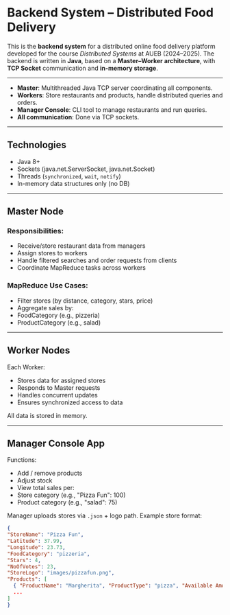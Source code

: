 # Backend System – Distributed Food Delivery

This is the **backend system** for a distributed online food delivery platform developed for the course _Distributed Systems_ at AUEB (2024–2025). The backend is written in **Java**, based on a **Master–Worker architecture**, with **TCP Socket** communication and **in-memory storage**.

---

- **Master**: Multithreaded Java TCP server coordinating all components.
- **Workers**: Store restaurants and products, handle distributed queries and orders.
- **Manager Console**: CLI tool to manage restaurants and run queries.
- **All communication**: Done via TCP sockets.

---

##  Technologies

- Java 8+
- Sockets (java.net.ServerSocket, java.net.Socket)
- Threads (`synchronized`, `wait`, `notify`)
- In-memory data structures only (no DB)

---

##  Master Node

### Responsibilities:

- Receive/store restaurant data from managers
- Assign stores to workers
- Handle filtered searches and order requests from clients
- Coordinate MapReduce tasks across workers

### MapReduce Use Cases:

- Filter stores (by distance, category, stars, price)
- Aggregate sales by:
- FoodCategory (e.g., pizzeria)
- ProductCategory (e.g., salad)

---

##  Worker Nodes

Each Worker:

- Stores data for assigned stores
- Responds to Master requests
- Handles concurrent updates
- Ensures synchronized access to data

All data is stored in memory.

---

## Manager Console App

Functions:

- Add / remove products
- Adjust stock
- View total sales per:
- Store category (e.g., "Pizza Fun": 100)
- Product category (e.g., "salad": 75)

Manager uploads stores via `.json` + logo path. Example store format:

```json
{
"StoreName": "Pizza Fun",
"Latitude": 37.99,
"Longitude": 23.73,
"FoodCategory": "pizzeria",
"Stars": 4,
"NoOfVotes": 23,
"StoreLogo": "images/pizzafun.png",
"Products": [
  { "ProductName": "Margherita", "ProductType": "pizza", "Available Amount": 100, "Price": 9.2 },
  ...
]
}

